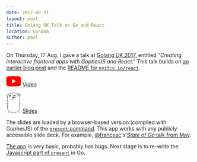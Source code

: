 ```yaml
---
date: 2017-08-21
layout: post
title: Golang UK Talk on Go and React
location: London
author: paul
---
```


On Thursday, 17 Aug, I gave a talk at [Golang UK 2017](https://www.golanguk.com/), entitled _"Creating interactive
frontend apps with GopherJS and React."_ This talk builds on [an earlier blog
post](https://blog.myitcv.io/2017/04/16/myitcv.io_react-gopherjs-bindings-for-react.html) and the [README for
`myitcv.io/react`](https://github.com/myitcv/x/blob/master/react/_doc/README.md).

<p>
<a href="https://youtu.be/emoUiK-GHkE"><img src="/images/youtube.png" style="width: 40px"></a>&nbsp;<a href="https://youtu.be/emoUiK-GHkE">Video</a>
</p>
<p>
<a href="https://blog.myitcv.io/gopherjs_examples_sites/present/?url=https://raw.githubusercontent.com/myitcv/x/master/react/_talks/2017/golang_uk.slide&hideAddressBar=true"><img src="/images/gopher.png" style="width: 40px"></a>&nbsp;<a href="https://blog.myitcv.io/gopherjs_examples_sites/present/?url=https://raw.githubusercontent.com/myitcv/x/master/react/_talks/2017/golang_uk.slide&hideAddressBar=true">Slides</a>
</p>

The slides are loaded by a browser-based version (compiled with GopherJS) of the [`present`
command](https://godoc.org/golang.org/x/tools/cmd/present). This app works with any publicly accessible slide deck. For
example, [@francesc](https://twitter.com/francesc)'s [_State of Go_ talk from May](
https://blog.myitcv.io/gopherjs_examples_sites/present/?url=https://raw.githubusercontent.com/golang/talks/master/2017/state-of-go-may.slide&hideAddressBar=true).

[The app](https://github.com/myitcv/x/tree/master/react/examples/sites/present) is very basic, probably has bugs. Next
stage is to re-write the [Javascript part of `present`](https://github.com/golang/tools/tree/master/cmd/present/static)
in Go.
